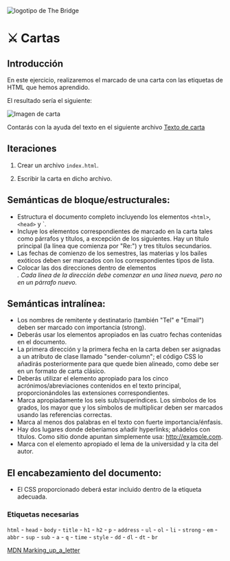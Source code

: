 ![logotipo de The Bridge](https://user-images.githubusercontent.com/27650532/77754601-e8365180-702b-11ea-8bed-5bc14a43f869.png "logotipo de The Bridge")
# :crossed_swords: Cartas #

## Introducción ##

En este ejercicio, realizaremos el marcado de una carta con las etiquetas de HTML que hemos aprendido.

El resultado sería el siguiente:

![Imagen de carta](letter.png)

Contarás con la ayuda del texto en el siguiente archivo [Texto de carta](letter.txt)

## Iteraciones

1. Crear un archivo `index.html`.

2. Escribir la carta en dicho archivo.

## Semánticas de bloque/estructurales:

- Estructura el documento completo incluyendo los elementos `<html>`, `<head>` y `<body>.
- Incluye los elementos correspondientes de marcado en la carta tales como párrafos y títulos, a excepción de los siguientes. Hay un título principal (la línea que comienza por "Re:") y tres títulos secundarios.
- Las fechas de comienzo de los semestres, las materias y los bailes exóticos deben ser marcados con los correspondientes tipos de lista.
- Colocar las dos direcciones dentro de elementos <address>. Cada línea de la dirección debe comenzar en una línea nueva, pero no en un párrafo nuevo.

## Semánticas intralínea:

- Los nombres de remitente y destinatario (también "Tel" e "Email") deben ser marcado con importancia (strong).
- Deberás usar los elementos apropiados en las cuatro fechas contenidas en el documento.
- La primera dirección y la primera fecha en la carta deben ser asignadas a un atributo de clase llamado "sender-column"; el código CSS lo añadirás posteriormente para que quede bien alineado, como debe ser en un formato de carta clásico.
- Deberás utilizar el elemento apropiado para los cinco acrónimos/abreviaciones contenidos en el texto principal, proporcionándoles las extensiones correspondientes.
- Marca apropiadamente los seis sub/superíndices.
Los símbolos de los grados, los mayor que y los símbolos de multiplicar deben ser marcados usando las referencias correctas.
- Marca al menos dos palabras en el texto con fuerte importancia/énfasis.
- Hay dos lugares donde deberíamos añadir hyperlinks; añádelos con títulos. Como sitio donde apuntan simplemente usa: http://example.com.
- Marca con el elemento apropiado el lema de la universidad y la cita del autor.

## El encabezamiento del documento:

- El CSS proporcionado deberá estar incluido dentro de la etiqueta adecuada.

### Etiquetas necesarias ###

`html` - `head` - `body` - `title` - `h1` - `h2` - `p` - `address` - `ul` - `ol` - `li` - `strong` - `em` - `abbr` - `sup` - `sub` - `a` - `q` - `time` - `style` - `dd` - `dl` - `dt` - `br`

[MDN Marking_up_a_letter](https://developer.mozilla.org/es/docs/Learn/HTML/Introduction_to_HTML/Marking_up_a_letter#resumen_del_proyecto_a_desarrollar)
